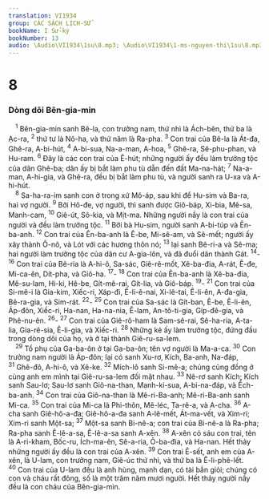 ```yaml
---
translation: VI1934
group: CÁC SÁCH LỊCH-SỬ
bookName: I Sử-ký 
bookNumber: 13
audio: \Audio\VI1934\1su\8.mp3; \Audio\VI1934\1-ms-nguyen-thi\1su\8.mp3
---
```


<div class="title"><h1>8</h1><h3>Dòng dõi Bên-gia-min</h3></div>
<span class="verse 1su_8_1"> <sup>1</sup> Bên-gia-min sanh Bê-la, con trưởng nam, thứ nhì là Ách-bên, thứ ba là Ạc-ra, </span>
<span class="verse 1su_8_2"><sup>2</sup> thứ tư là Nô-ha, và thứ năm là Ra-pha. </span>
<span class="verse 1su_8_3"><sup>3</sup> Con trai của Bê-la là Át-đa, Ghê-ra, A-bi-hút, </span>
<span class="verse 1su_8_4"><sup>4</sup> A-bi-sua, Na-a-man, A-hoa, </span>
<span class="verse 1su_8_5"><sup>5</sup> Ghê-ra, Sê-phu-phan, và Hu-ram. </span>
<span class="verse 1su_8_6"><sup>6</sup> Đây là các con trai của Ê-hút; những người ấy đều làm trưởng tộc của dân Ghê-ba; dân ấy bị bắt làm phu tù dẫn đến đất Ma-na-hát; </span>
<span class="verse 1su_8_7"><sup>7</sup> Na-a-man, A-hi-gia, và Ghê-ra, đều bị bắt làm phu tù, và người sanh ra U-xa và A-hi-hút. <br/></span>
<span class="verse 1su_8_8"> <sup>8</sup> Sa-ha-ra-im sanh con ở trong xứ Mô-áp, sau khi để Hu-sim và Ba-ra, hai vợ người. </span>
<span class="verse 1su_8_9"><sup>9</sup> Bởi Hô-đe, vợ người, thì sanh được Giô-báp, Xi-bia, Mê-sa, Manh-cam, </span>
<span class="verse 1su_8_10"><sup>10</sup> Giê-út, Sô-kia, và Mịt-ma. Những người nầy là con trai của người và đều làm trưởng tộc. </span>
<span class="verse 1su_8_11"><sup>11</sup> Bởi bà Hu-sim, người sanh A-bi-túp và Ên-ba-anh. </span>
<span class="verse 1su_8_12"><sup>12</sup> Con trai của Ên-ba-anh là Ê-be, Mi-sê-am, và Sê-mết; người ấy xây thành Ô-nô, và Lót với các hương thôn nó; </span>
<span class="verse 1su_8_13"><sup>13</sup> lại sanh Bê-ri-a và Sê-ma; hai người làm trưởng tộc của dân cư A-gia-lôn, và đã đuổi dân thành Gát. </span>
<span class="verse 1su_8_14"><sup>14</sup>-</span>
<span class="verse 1su_8_16"><sup>16</sup> Con trai của Bê-ria là A-hi-ô, Sa-sác, Giê-rê-mốt, Xê-ba-đia, A-rát, Ê-đe, Mi-ca-ên, Dít-pha, và Giô-ha. </span>
<span class="verse 1su_8_17"><sup>17</sup>-</span>
<span class="verse 1su_8_18"><sup>18</sup> Con trai của Ên-ba-anh là Xê-ba-đia, Mê-su-lam, Hi-ki, Hê-be, Gít-mê-rai, Gít-lia, và Giô-báp. </span>
<span class="verse 1su_8_19"><sup>19</sup>-</span>
<span class="verse 1su_8_21"><sup>21</sup> Con trai của Si-mê-i là Gia-kim, Xiếc-ri, Xáp-đi, Ê-li-ê-nai, Xi-lê-tai, Ê-li-ên, A-đa-gia, Bê-ra-gia, và Sim-rát. </span>
<span class="verse 1su_8_22"><sup>22</sup>-</span>
<span class="verse 1su_8_25"><sup>25</sup> Con trai của Sa-sác là Gít-ban, Ê-be, Ê-li-ên, Áp-đôn, Xiếc-ri, Ha-nan, Ha-na-nia, Ê-lam, An-tô-ti-gia, Gíp-đê-gia, và Phê-nu-ên. </span>
<span class="verse 1su_8_26"><sup>26</sup>-</span>
<span class="verse 1su_8_27"><sup>27</sup> Con trai của Giê-rô-ham là Sam-sê-rai, Sê-ha-ria, A-ta-lia, Gia-rê-sia, Ê-li-gia, và Xiếc-ri. </span>
<span class="verse 1su_8_28"><sup>28</sup> Những kẻ ấy làm trưởng tộc, đứng đầu trong dòng dõi của họ, và ở tại thành Giê-ru-sa-lem. <br/></span>
<span class="verse 1su_8_29"> <sup>29</sup> Tổ phụ của Ga-ba-ôn ở tại Ga-ba-ôn; tên vợ người là Ma-a-ca. </span>
<span class="verse 1su_8_30"><sup>30</sup> Con trưởng nam người là Áp-đôn; lại có sanh Xu-rơ, Kích, Ba-anh, Na-đáp, </span>
<span class="verse 1su_8_31"><sup>31</sup> Ghê-đô, A-hi-ô, và Xê-ke. </span>
<span class="verse 1su_8_32"><sup>32</sup> Mích-lô sanh Si-mê-a; chúng cũng đồng ở cùng anh em mình tại Giê-ru-sa-lem đối mặt nhau. </span>
<span class="verse 1su_8_33"><sup>33</sup> Nê-rơ sanh Kích; Kích sanh Sau-lơ; Sau-lơ sanh Giô-na-than, Manh-ki-sua, A-bi-na-đáp, và Ếch-ba-anh. </span>
<span class="verse 1su_8_34"><sup>34</sup> Con trai của Giô-na-than là Mê-ri-Ba-anh; Mê-ri-Ba-anh sanh Mi-ca. </span>
<span class="verse 1su_8_35"><sup>35</sup> Con trai của Mi-ca là Phi-thôn, Mê-léc, Ta-rê-a, và A-cha. </span>
<span class="verse 1su_8_36"><sup>36</sup> A-cha sanh Giê-hô-a-đa; Giê-hô-a-đa sanh A-lê-mết, Át-ma-vết, và Xim-ri; Xim-ri sanh Một-sa; </span>
<span class="verse 1su_8_37"><sup>37</sup> Một-sa sanh Bi-nê-a; con trai của Bi-nê-a là Ra-pha; Ra-pha sanh Ê-lê-a-sa, Ê-lê-a-sa sanh A-xên. </span>
<span class="verse 1su_8_38"><sup>38</sup> A-xên có sáu con trai, tên là A-ri-kham, Bốc-ru, Ích-ma-ên, Sê-a-ria, Ô-ba-đia, và Ha-nan. Hết thảy những người ấy đều là con trai của A-xên. </span>
<span class="verse 1su_8_39"><sup>39</sup> Con trai Ê-sết, anh em của A-xên, là U-lam, con trưởng nam, Giê-úc thứ nhì, và thứ ba là Ê-li-phê-lết. </span>
<span class="verse 1su_8_40"><sup>40</sup> Con trai của U-lam đều là anh hùng, mạnh dạn, có tài bắn giỏi; chúng có con và cháu rất đông, số là một trăm năm mươi người. Hết thảy người nầy đều là con cháu của Bên-gia-min. <br/></span>
